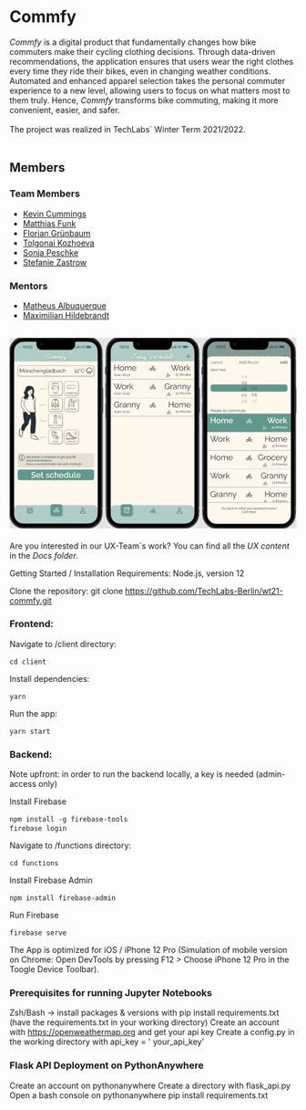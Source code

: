 # Commfy
_Commfy_ is a digital product that fundamentally changes how bike commuters make their cycling clothing decisions. Through data-driven recommendations, the application ensures that users wear the right clothes every time they ride their bikes, even in changing weather conditions. Automated and enhanced apparel selection takes the personal commuter experience to a new level, allowing users to focus on what matters most to them truly. Hence, _Commfy_ transforms bike commuting, making it more convenient, easier, and safer.
<br><br>The project was realized in TechLabs` Winter Term 2021/2022.<br><br>
## Members
### Team Members
* [Kevin Cummings](https://github.com/kahdehzeh)
* [Matthias Funk](https://github.com/matzefunk)
* [Florian Grünbaum](https://github.com/Flogreeni)
* [Tolgonai Kozhoeva](https://github.com/TolgoAI)
* [Sonja Peschke](https://github.com/code-kedi)
* [Stefanie Zastrow](https://github.com/SteffiZ-0-0)
### Mentors
* [Matheus Albuquerque](https://github.com/ythecombinator)
* [Maximilian Hildebrandt](https://github.com/maximilian-hildebrandt)<br><br>

![product picture](./README_picture.png)
<br><br>Are you interested in our UX-Team´s work? You can find all the _UX content_ in the _Docs folder_.
 
Getting Started / Installation
Requirements: Node.js, version 12
 
Clone the repository:
git clone https://github.com/TechLabs-Berlin/wt21-commfy.git
 
### Frontend:
Navigate to /client directory:
```
cd client
```
Install dependencies:
```
yarn
```
Run the app:
```
yarn start
```
### Backend:
Note upfront: in order to run the backend locally, a key is needed (admin-access only)
 
Install Firebase
```
npm install -g firebase-tools
firebase login
```
Navigate to /functions directory:
```
cd functions
```
Install Firebase Admin
```
npm install firebase-admin
```
Run Firebase
```
firebase serve
```
The App is optimized for iOS / iPhone 12 Pro (Simulation of mobile version on Chrome: Open DevTools by pressing F12 > Choose iPhone 12 Pro in the Toogle Device Toolbar).
 
### Prerequisites for running Jupyter Notebooks
Zsh/Bash → install packages & versions with pip install requirements.txt
(have the requirements.txt in your working directory) 
Create an account with https://openweathermap.org and get your api key
Create a config.py in the working directory with api_key = ' your_api_key'


### Flask API Deployment on PythonAnywhere
Create an account on pythonanywhere
Create a directory with flask_api.py
Open a bash console on pythonanywhere
    pip install requirements.txt 

